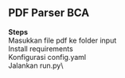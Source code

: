 ## PDF Parser BCA

**Steps**\
Masukkan file pdf ke folder input\
Install requirements\
Konfigurasi config.yaml\
Jalankan run.py\